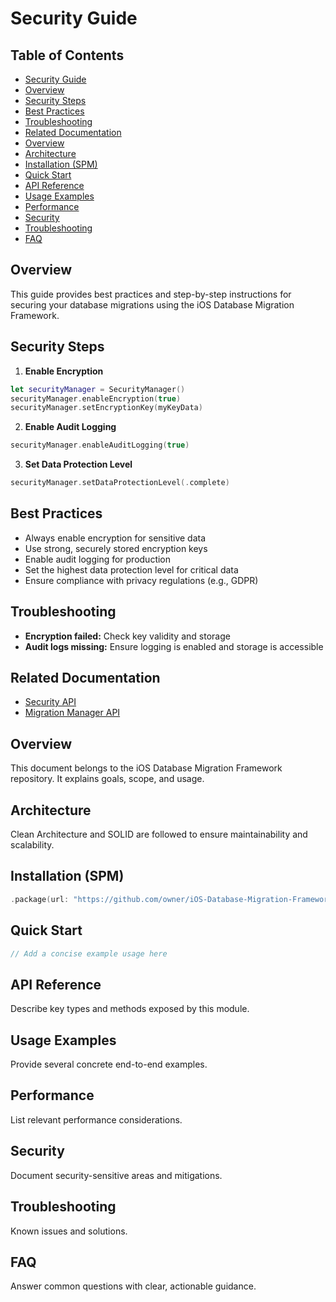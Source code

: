 # Security Guide

<!-- TOC START -->
## Table of Contents
- [Security Guide](#security-guide)
- [Overview](#overview)
- [Security Steps](#security-steps)
- [Best Practices](#best-practices)
- [Troubleshooting](#troubleshooting)
- [Related Documentation](#related-documentation)
- [Overview](#overview)
- [Architecture](#architecture)
- [Installation (SPM)](#installation-spm)
- [Quick Start](#quick-start)
- [API Reference](#api-reference)
- [Usage Examples](#usage-examples)
- [Performance](#performance)
- [Security](#security)
- [Troubleshooting](#troubleshooting)
- [FAQ](#faq)
<!-- TOC END -->


## Overview

This guide provides best practices and step-by-step instructions for securing your database migrations using the iOS Database Migration Framework.

## Security Steps

1. **Enable Encryption**

```swift
let securityManager = SecurityManager()
securityManager.enableEncryption(true)
securityManager.setEncryptionKey(myKeyData)
```

2. **Enable Audit Logging**

```swift
securityManager.enableAuditLogging(true)
```

3. **Set Data Protection Level**

```swift
securityManager.setDataProtectionLevel(.complete)
```

## Best Practices

- Always enable encryption for sensitive data
- Use strong, securely stored encryption keys
- Enable audit logging for production
- Set the highest data protection level for critical data
- Ensure compliance with privacy regulations (e.g., GDPR)

## Troubleshooting

- **Encryption failed:** Check key validity and storage
- **Audit logs missing:** Ensure logging is enabled and storage is accessible

## Related Documentation

- [Security API](SecurityAPI.md)
- [Migration Manager API](MigrationManagerAPI.md)

## Overview
This document belongs to the iOS Database Migration Framework repository. It explains goals, scope, and usage.

## Architecture
Clean Architecture and SOLID are followed to ensure maintainability and scalability.

## Installation (SPM)
```swift
.package(url: "https://github.com/owner/iOS-Database-Migration-Framework.git", from: "1.0.0")
```

## Quick Start
```swift
// Add a concise example usage here
```

## API Reference
Describe key types and methods exposed by this module.

## Usage Examples
Provide several concrete end-to-end examples.

## Performance
List relevant performance considerations.

## Security
Document security-sensitive areas and mitigations.

## Troubleshooting
Known issues and solutions.

## FAQ
Answer common questions with clear, actionable guidance.
